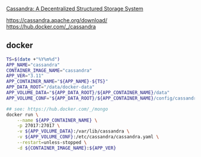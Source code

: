 
[Cassandra: A Decentralized Structured Storage System](https://dl.acm.org/doi/10.1145/1773912.1773922)

https://cassandra.apache.org/download/
https://hub.docker.com/_/cassandra

## docker 

```bash
TS=$(date +"%Y%m%d")
APP_NAME="cassandra"
CONTAINER_IMAGE_NAME="cassandra"
APP_VER="3.11"
APP_CONTAINER_NAME="${APP_NAME}-${TS}"
APP_DATA_ROOT="/data/docker-data"
APP_VOLUME_DATA="${APP_DATA_ROOT}/${APP_CONTAINER_NAME}/data"
APP_VOLUME_CONF="${APP_DATA_ROOT}/${APP_CONTAINER_NAME}/config/cassandra.yaml"

## see: https://hub.docker.com/_/mongo
docker run \
    --name ${APP_CONTAINER_NAME} \
    -p 27017:27017 \
    -v ${APP_VOLUME_DATA}:/var/lib/cassandra \
    -v ${APP_VOLUME_CONF}:/etc/cassandra/cassandra.yaml \
    --restart=unless-stopped \
    -d ${CONTAINER_IMAGE_NAME}:${APP_VER}

```
